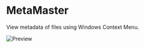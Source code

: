 # MetaMaster

View metadata of files using Windows Context Menu. 

![Preview](https://github.com/DubyaDude/MetaMaster/assets/13679909/c1002365-2148-4e06-8865-853e98f83741)
